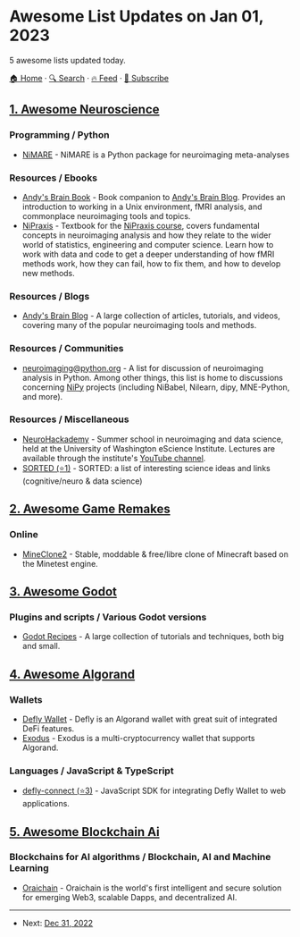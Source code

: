 # Awesome List Updates on Jan 01, 2023

5 awesome lists updated today.

[🏠 Home](/README.md) · [🔍 Search](https://www.trackawesomelist.com/search/) · [🔥 Feed](https://www.trackawesomelist.com/rss.xml) · [📮 Subscribe](https://trackawesomelist.us17.list-manage.com/subscribe?u=d2f0117aa829c83a63ec63c2f&id=36a103854c)



## [1. Awesome Neuroscience](/content/analyticalmonk/awesome-neuroscience/README.md)

### Programming / Python

*   [NiMARE](https://nimare.readthedocs.io/en/latest/) - NiMARE is a Python package for neuroimaging meta-analyses

### Resources / Ebooks

*   [Andy's Brain Book](https://andysbrainbook.readthedocs.io/en/latest/) - Book companion to [Andy's Brain Blog](https://www.andysbrainblog.com/). Provides an introduction to working in a Unix environment, fMRI analysis, and commonplace neuroimaging tools and topics.
*   [NiPraxis](https://textbook.nipraxis.org/intro.html) - Textbook for the [NiPraxis course](https://nipraxis.org/), covers fundamental concepts in neuroimaging analysis and how they relate to the wider world of statistics, engineering and computer science. Learn how to work with data and code to get a deeper understanding of how fMRI methods work, how they can fail, how to fix them, and how to develop new methods.

### Resources / Blogs

*   [Andy's Brain Blog](https://www.andysbrainblog.com/) - A large collection of articles, tutorials, and videos, covering many of the popular neuroimaging tools and methods.

### Resources / Communities

*   [neuroimaging@python.org](https://mail.python.org/mailman/listinfo/neuroimaging) - A list for discussion of neuroimaging analysis in Python. Among other things, this list is home to discussions concerning [NiPy](https://nipy.org/) projects (including NiBabel, Nilearn, dipy, MNE-Python, and more).

### Resources / Miscellaneous

*   [NeuroHackademy](https://neurohackademy.org/course_type/lectures/) - Summer school in neuroimaging and data science, held at the University of Washington eScience Institute. Lectures are available through the institute's [YouTube channel](https://www.youtube.com/@UWeScienceInstitute).
*   [SORTED (⭐1)](https://github.com/PTDZ/SORTED) - SORTED: a list of interesting science ideas and links (cognitive/neuro & data science)

## [2. Awesome Game Remakes](/content/radek-sprta/awesome-game-remakes/README.md)

### Online

*   [MineClone2](https://git.minetest.land/MineClone2/MineClone2) - Stable, moddable & free/libre clone of Minecraft based on the Minetest engine.

## [3. Awesome Godot](/content/godotengine/awesome-godot/README.md)

### Plugins and scripts / Various Godot versions

*   [Godot Recipes](https://kidscancode.org/godot_recipes/3.x/) - A large collection of tutorials and techniques, both big and small.

## [4. Awesome Algorand](/content/aorumbayev/awesome-algorand/README.md)

### Wallets

*   [Defly Wallet](https://defly.app/) - Defly is an Algorand wallet with great suit of integrated DeFi features.
*   [Exodus](https://www.exodus.com/) - Exodus is a multi-cryptocurrency wallet that supports Algorand.

### Languages / JavaScript & TypeScript

*   [defly-connect (⭐3)](https://github.com/blockshake-io/defly-connect) - JavaScript SDK for integrating Defly Wallet to web applications.

## [5. Awesome Blockchain Ai](/content/steven2358/awesome-blockchain-ai/README.md)

### Blockchains for AI algorithms / Blockchain, AI and Machine Learning

*   [Oraichain](https://orai.io/) - Oraichain is the world's first intelligent and secure solution for emerging Web3, scalable Dapps, and decentralized AI.

---

- Next: [Dec 31, 2022](/content/2022/12/31/README.md)